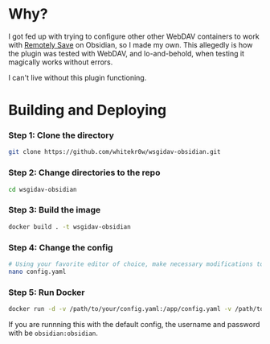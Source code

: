 # Why?
I got fed up with trying to configure other other WebDAV containers to work with [Remotely Save](https://github.com/remotely-save/remotely-save) on Obsidian, so I made my own.
This allegedly is how the plugin was tested with WebDAV, and lo-and-behold, when testing it magically works without errors.

I can't live without this plugin functioning.

# Building and Deploying
### Step 1: Clone the directory
```bash
git clone https://github.com/whitekr0w/wsgidav-obsidian.git
```

### Step 2: Change directories to the repo
```bash
cd wsgidav-obsidian
```

### Step 3: Build the image
```bash
docker build . -t wsgidav-obsidian
```

### Step 4: Change the config
```bash
# Using your favorite editor of choice, make necessary modifications to the config file.
nano config.yaml
```

### Step 5: Run Docker
```bash
docker run -d -v /path/to/your/config.yaml:/app/config.yaml -v /path/to/serve:/var/dav -p 8080:8080 wsgidav-obsidian
```

If you are runnning this with the default config, the username and password with be `obsidian:obsidian`.
